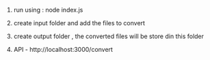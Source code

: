 1. run using : node index.js

2. create input folder and add the files to convert

3. create output folder , the converted files will be store din this folder

4. API - http://localhost:3000/convert